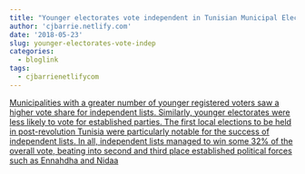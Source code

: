 ```yaml
---
title: "Younger electorates vote independent in Tunisian Municipal Elections"
author: 'cjbarrie.netlify.com'
date: '2018-05-23'
slug: younger-electorates-vote-indep
categories:
  - bloglink
tags:
  - cjbarrienetlifycom
---
```


[Municipalities with a greater number of younger registered voters saw a higher vote share for independent lists. Similarly, younger electorates were less likely to vote for established parties. The first local elections to be held in post-revolution Tunisia were particularly notable for the success of independent lists. In all, independent lists managed to win some 32% of the overall vote, beating into second and third place established political forces such as Ennahdha and Nidaa<i class="fas fa-external-link-alt"></i>](https://cjbarrie.netlify.com/post/bpost05222018/)

